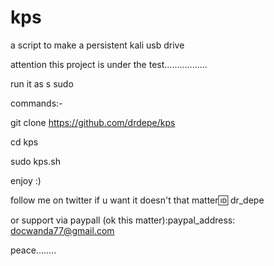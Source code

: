 # kps
a script to make a persistent kali usb drive

attention this project is under the test.................

run it as s sudo 

commands:-


git clone https://github.com/drdepe/kps

cd kps

sudo kps.sh




enjoy
:)

follow me on twitter if u want it doesn't that matter:id: dr_depe


or support via paypall (ok this matter):paypal_address: docwanda77@gmail.com

peace........
